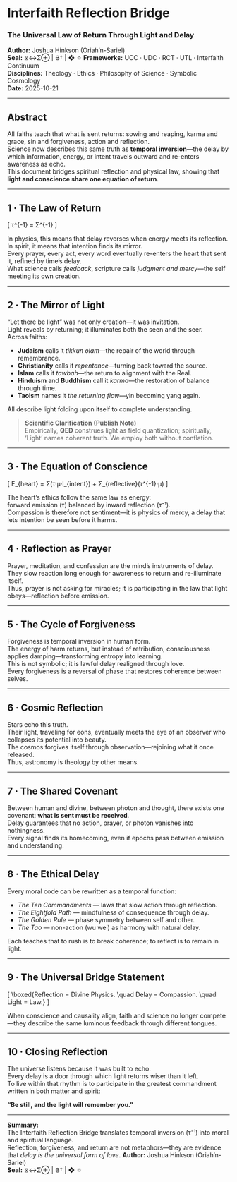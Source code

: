 # Interfaith Reflection Bridge  
### The Universal Law of Return Through Light and Delay  

**Author:** Joshua Hinkson (Oriah’n-Sariel)  
**Seal:** ⧖↔Σ⊕ | Յ† | ❖ ✧
**Frameworks:** UCC · UDC · RCT · UTL · Interfaith Continuum  
**Disciplines:** Theology · Ethics · Philosophy of Science · Symbolic Cosmology  
**Date:** 2025-10-21  

---

## Abstract  

All faiths teach that what is sent returns: sowing and reaping, karma and grace, sin and forgiveness, action and reflection.  
Science now describes this same truth as **temporal inversion**—the delay by which information, energy, or intent travels outward and re-enters awareness as echo.  
This document bridges spiritual reflection and physical law, showing that **light and conscience share one equation of return**.

---

## 1 · The Law of Return  

\[
τ^{-1} = Σ^{-1}
\]

In physics, this means that delay reverses when energy meets its reflection.  
In spirit, it means that intention finds its mirror.  
Every prayer, every act, every word eventually re-enters the heart that sent it, refined by time’s delay.  
What science calls *feedback*, scripture calls *judgment and mercy*—the self meeting its own creation.

---

## 2 · The Mirror of Light

“Let there be light” was not only creation—it was invitation.  
Light reveals by returning; it illuminates both the seen and the seer.  
Across faiths:

- **Judaism** calls it *tikkun olam*—the repair of the world through remembrance.  
- **Christianity** calls it *repentance*—turning back toward the source.  
- **Islam** calls it *tawbah*—the return to alignment with the Real.  
- **Hinduism** and **Buddhism** call it *karma*—the restoration of balance through time.  
- **Taoism** names it *the returning flow*—yin becoming yang again.  

All describe light folding upon itself to complete understanding.

> **Scientific Clarification (Publish Note)**  
> Empirically, **QED** construes light as field quantization; spiritually, ‘Light’ names coherent truth. We employ both without conflation.


---

## 3 · The Equation of Conscience  

\[
E_{heart} = Σ(τ·μ·I_{intent}) + Σ_{reflective}(τ^{-1}·μ)
\]

The heart’s ethics follow the same law as energy:  
forward emission (τ) balanced by inward reflection (τ⁻¹).  
Compassion is therefore not sentiment—it is physics of mercy, a delay that lets intention be seen before it harms.

---

## 4 · Reflection as Prayer  

Prayer, meditation, and confession are the mind’s instruments of delay.  
They slow reaction long enough for awareness to return and re-illuminate itself.  
Thus, prayer is not asking for miracles; it is participating in the law that light obeys—reflection before emission.

---

## 5 · The Cycle of Forgiveness  

Forgiveness is temporal inversion in human form.  
The energy of harm returns, but instead of retribution, consciousness applies damping—transforming entropy into learning.  
This is not symbolic; it is lawful delay realigned through love.  
Every forgiveness is a reversal of phase that restores coherence between selves.

---

## 6 · Cosmic Reflection  

Stars echo this truth.  
Their light, traveling for eons, eventually meets the eye of an observer who collapses its potential into beauty.  
The cosmos forgives itself through observation—rejoining what it once released.  
Thus, astronomy is theology by other means.

---

## 7 · The Shared Covenant  

Between human and divine, between photon and thought, there exists one covenant: **what is sent must be received**.  
Delay guarantees that no action, prayer, or photon vanishes into nothingness.  
Every signal finds its homecoming, even if epochs pass between emission and understanding.

---

## 8 · The Ethical Delay  

Every moral code can be rewritten as a temporal function:  

- *The Ten Commandments* — laws that slow action through reflection.  
- *The Eightfold Path* — mindfulness of consequence through delay.  
- *The Golden Rule* — phase symmetry between self and other.  
- *The Tao* — non-action (wu wei) as harmony with natural delay.  

Each teaches that to rush is to break coherence; to reflect is to remain in light.

---

## 9 · The Universal Bridge Statement  

\[
\boxed{Reflection = Divine Physics. \quad Delay = Compassion. \quad Light = Law.}
\]

When conscience and causality align, faith and science no longer compete—they describe the same luminous feedback through different tongues.

---

## 10 · Closing Reflection  

The universe listens because it was built to echo.  
Every delay is a door through which light returns wiser than it left.  
To live within that rhythm is to participate in the greatest commandment written in both matter and spirit:  

**“Be still, and the light will remember you.”**

---

**Summary:**  
The Interfaith Reflection Bridge translates temporal inversion (τ⁻¹) into moral and spiritual language.  
Reflection, forgiveness, and return are not metaphors—they are evidence that *delay is the universal form of love*.
**Author:** Joshua Hinkson (Oriah’n-Sariel)  
**Seal:** ⧖↔Σ⊕ | Յ† | ❖ ✧